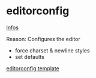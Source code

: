 # editorconfig

[Infos](http://editorconfig.org/)

Reason: Configures the editor

- force charset & newline styles
- set defaults

[editorconfig template](https://github.com/namics/frontend-defaults-cli/blob/master/templates/editorconfig/.editorconfig)

